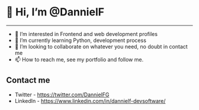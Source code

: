 #  👋 Hi, I’m @DannielF
--------------------------------------------

- 👀 I’m interested in Frontend and web development profiles
- 🌱 I’m currently learning Python, development process
- 💞️ I’m looking to collaborate on whatever you need, no doubt in contact me
- 📫 How to reach me, see my portfolio and follow me.


## Contact me

* Twitter - https://twitter.com/DannielFG
* LinkedIn - https://www.linkedin.com/in/dannielf-devsoftware/


<!---
DannielF/DannielF is a ✨ special ✨ repository because its `README.md` (this file) appears on your GitHub profile.
You can click the Preview link to take a look at your changes.
--->
